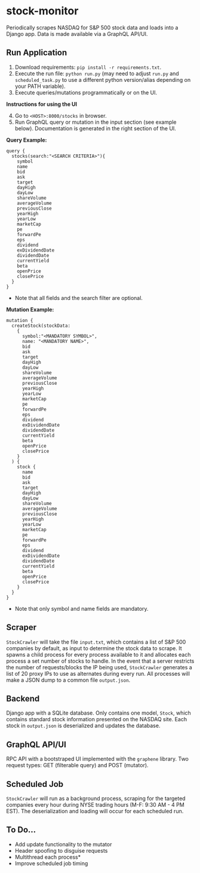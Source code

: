 # stock-monitor
Periodically scrapes NASDAQ for S&P 500 stock data and loads into a Django app. Data is made available via a GraphQL API/UI.

## Run Application
1. Download requirements: `pip install -r requirements.txt`.
2. Execute the run file: `python run.py` (may need to adjust `run.py` and `scheduled_task.py` to use a different python version/alias depending on your PATH variable).
3. Execute queries/mutations programmatically or on the UI.

**Instructions for using the UI**

4. Go to `<HOST>:8000/stocks` in browser.
5. Run GraphQL query or mutation in the input section (see example below). Documentation is generated in the right section of the UI.

**Query Example:**
```
query {
  stocks(search:"<SEARCH CRITERIA>"){
    symbol
    name
    bid
    ask
    target
    dayHigh
    dayLow
    shareVolume
    averageVolume
    previousClose
    yearHigh
    yearLow
    marketCap
    pe
    forwardPe
    eps
    dividend
    exDividendDate
    dividendDate
    currentYield
    beta
    openPrice
    closePrice
  }
}
```
* Note that all fields and the search filter are optional.

**Mutation Example:**
```
mutation {
  createStock(stockData: 
    {
      symbol:"<MANDATORY SYMBOL>", 
      name: "<MANDATORY NAME>",
      bid
      ask
      target
      dayHigh
      dayLow
      shareVolume
      averageVolume
      previousClose
      yearHigh
      yearLow
      marketCap
      pe
      forwardPe
      eps
      dividend
      exDividendDate
      dividendDate
      currentYield
      beta
      openPrice
      closePrice
    }
  ) {
    stock {
      name
      bid
      ask
      target
      dayHigh
      dayLow
      shareVolume
      averageVolume
      previousClose
      yearHigh
      yearLow
      marketCap
      pe
      forwardPe
      eps
      dividend
      exDividendDate
      dividendDate
      currentYield
      beta
      openPrice
      closePrice
    }
  }
}
```
* Note that only symbol and name fields are mandatory.

## Scraper
`StockCrawler` will take the file `input.txt`, which contains a list of S&P 500 companies by default, as input to determine the stock data to scrape. It spawns a child process for every process available to it and allocates each process a set number of stocks to handle. In the event that a server restricts the number of requests/blocks the IP being used, `StockCrawler` generates a list of 20 proxy IPs to use as alternates during every run. All processes will make a JSON dump to a common file `output.json`.

## Backend
Django app with a SQLite database. Only contains one model, `Stock`, which contains standard stock information presented on the NASDAQ site. Each stock in `output.json` is deserialized and updates the database.

## GraphQL API/UI
RPC API with a bootstraped UI implemented with the `graphene` library. Two request types: GET (filterable query) and POST (mutator).

## Scheduled Job
`StockCrawler` will run as a background process, scraping for the targeted companies every hour during NYSE trading hours (M-F: 9:30 AM - 4 PM EST). The deserialization and loading will occur for each scheduled run.

## To Do...
* Add update functionality to the mutator
* Header spoofing to disguise requests
* Multithread each process*
* Improve scheduled job timing
